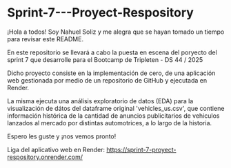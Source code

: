 # Sprint-7---Proyect-Respository
¡Hola a todos! Soy Nahuel Soliz y me alegra que se hayan tomado un tiempo para revisar este README.

En este repositorio se llevará a cabo la puesta en escena del poryecto del sprint 7 que desarrolle para el Bootcamp de Tripleten - DS 44 / 2025

Dicho proyecto consiste en la implementación de cero, de una aplicación web gestionada por medio de un repositorio de GitHub y ejecutada en Render.

La misma ejecuta una análisis exploratorio de datos (EDA) para la visualización de dátos del dataframe original 'vehicles_us.csv', que contiene información histórica de la cantidad de anuncios publicitarios de vehiculos lanzados al mercado por distintas automotrices, a lo largo de la historia.

Espero les guste y ¡nos vemos pronto!

Liga del aplicativo web en Render: https://sprint-7-proyect-respository.onrender.com/